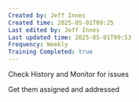 ```yaml
---
Created by: Jeff Innes
Created time: 2025-05-01T09:25
Last edited by: Jeff Innes
Last updated time: 2025-05-01T09:53
Frequency: Weekly
Training Completed: true
---
```

Check History and Monitor for issues

Get them assigned and addressed